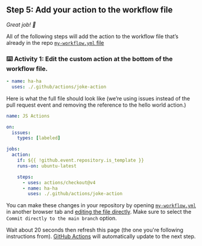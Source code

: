 <!--
  <<< Author notes: Step 5 >>>
  Start this step by acknowledging the previous step.
  Define terms and link to docs.github.com.
-->

## Step 5: Add your action to the workflow file

_Great job! :tada:_

All of the following steps will add the action to the workflow file that’s already in the repo [`my-workflow.yml` file](/.github/workflows/my-workflow.yml)

### :keyboard: Activity 1: Edit the custom action at the bottom of the workflow file.

```yaml
- name: ha-ha
  uses: ./.github/actions/joke-action
```

Here is what the full file should look like (we’re using issues instead of the pull request event and removing the reference to the hello world action.)

```yaml
name: JS Actions

on:
  issues:
    types: [labeled]

jobs:
  action:
    if: ${{ !github.event.repository.is_template }}
    runs-on: ubuntu-latest

    steps:
      - uses: actions/checkout@v4
      - name: ha-ha
        uses: ./.github/actions/joke-action
```

You can make these changes in your repository by opening [`my-workflow.yml`](/.github/workflows/my-workflow.yml) in another browser tab and [editing the file directly](https://docs.github.com/en/repositories/working-with-files/managing-files/editing-files). Make sure to select the `Commit directly to the main branch` option.

Wait about 20 seconds then refresh this page (the one you're following instructions from). [GitHub Actions](https://docs.github.com/en/actions) will automatically update to the next step.
